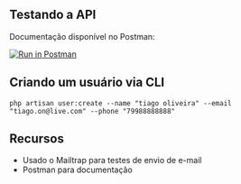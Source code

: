 ## Testando a API

Documentação disponível no Postman:

[![Run in Postman](https://run.pstmn.io/button.svg)](https://www.postman.com/gold-meadow-49815/workspace/lista-de-tarefas/collection/18711252-7c597347-1fe0-4b74-b59c-2ec5c033080d?action=share&creator=18711252)


## Criando um usuário via CLI

```php artisan user:create --name "tiago oliveira" --email "tiago.on@live.com" --phone "79988888888"```


## Recursos

- Usado o Mailtrap para testes de envio de e-mail
- Postman para documentação
